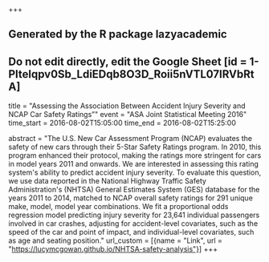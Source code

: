 +++
## Generated by the R package lazyacademic
## Do not edit directly, edit the Google Sheet [id = 1-PItelqpv0Sb_LdiEDqb8O3D_Roii5nVTL07IRVbRtA]
title = "Assessing the Association Between Accident Injury Severity and NCAP Car Safety Ratings”"
event = "ASA Joint Statistical Meeting 2016"
time_start = 2016-08-02T15:05:00
time_end = 2016-08-02T15:25:00

abstract = "The U.S. New Car Assessment Program (NCAP) evaluates the safety of new cars through their 5-Star Safety Ratings program. In 2010, this program enhanced their protocol, making the ratings more stringent for cars in model years 2011 and onwards. We are interested in assessing this rating system's ability to predict accident injury severity. To evaluate this question, we use data reported in the National Highway Traffic Safety Administration's (NHTSA) General Estimates System (GES) database for the years 2011 to 2014, matched to NCAP overall safety ratings for 291 unique make, model, model year combinations. We fit a proportional odds regression model predicting injury severity for 23,641 individual passengers involved in car crashes, adjusting for accident-level covariates, such as the speed of the car and point of impact, and individual-level covariates, such as age and seating position."
url_custom = [{name = "Link", url = "https://lucymcgowan.github.io/NHTSA-safety-analysis"}]
+++
